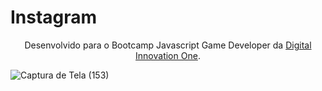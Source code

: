 # Instagram
<p align="center">Desenvolvido para o Bootcamp Javascript Game Developer da <a href="https://web.digitalinnovation.one/" _target="blank">Digital Innovation One</a>.</p>

![Captura de Tela (153)](https://user-images.githubusercontent.com/79586479/125140432-dfff0a00-e0e8-11eb-9bce-cc345b6296ab.png)
